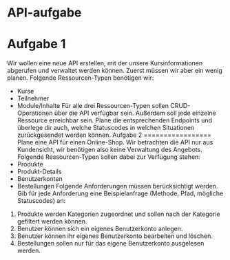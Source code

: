 # API-aufgabe

Aufgabe 1
=================
Wir wollen eine neue API erstellen, mit der unsere Kursinformationen abgerufen und verwaltet werden können. Zuerst müssen wir aber ein wenig planen.
Folgende Ressourcen-Typen benötigen wir:
- Kurse
- Teilnehmer
- Module/Inhalte
Für alle drei Ressourcen-Typen sollen CRUD-Operationen über die API verfügbar sein. Außerdem soll jede einzelne Ressource erreichbar sein. Plane die entsprechenden Endpoints und überlege dir auch, welche Statuscodes in welchen Situationen zurückgesendet werden können.
Aufgabe 2
=================
Plane eine API für einen Online-Shop. Wir betrachten die API nur aus Kundensicht, wir benötigen also keine Verwaltung des Angebots.
Folgende Ressourcen-Typen sollen dabei zur Verfügung stehen:
- Produkte
- Produkt-Details
- Benutzerkonten
- Bestellungen
Folgende Anforderungen müssen berücksichtigt werden. Gib für jede Anforderung eine Beispielanfrage (Methode, Pfad, mögliche Statuscodes) an:
1. Produkte werden Kategorien zugeordnet und sollen nach der Kategorie gefiltert werden können.
2. Benutzer können sich ein eigenes Benutzerkonto anlegen.
3. Benutzer können ihr eigenes Benutzerkonto bearbeiten und löschen.
4. Bestellungen sollen nur für das eigene Benutzerkonto ausgelesen werden.
